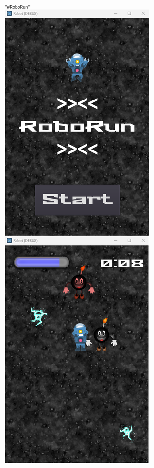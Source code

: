 "#RoboRun" 
![Screenshot of the RoboRunApp](https://github.com/codephoria/ProjectPictures/blob/main/RoboRun1.png)
![Screenshot of the RoboRunApp](https://github.com/codephoria/ProjectPictures/blob/main/RoboRun2.png)
